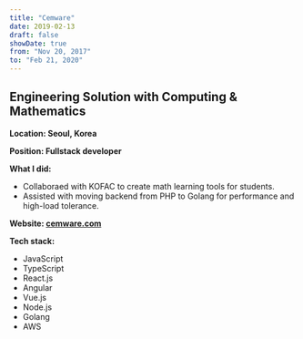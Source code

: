 ```yaml
---
title: "Cemware"
date: 2019-02-13
draft: false
showDate: true
from: "Nov 20, 2017"
to: "Feb 21, 2020"
---
```


## Engineering Solution with Computing & Mathematics

**Location: Seoul, Korea**

**Position: Fullstack developer**

**What I did:**

- Collaboraed with KOFAC to create math learning tools for students.
- Assisted with moving backend from PHP to Golang for performance and high-load tolerance. 

**Website: [cemware.com](https://cemware.com)**

**Tech stack:**

- JavaScript
- TypeScript
- React.js
- Angular
- Vue.js
- Node.js
- Golang
- AWS
